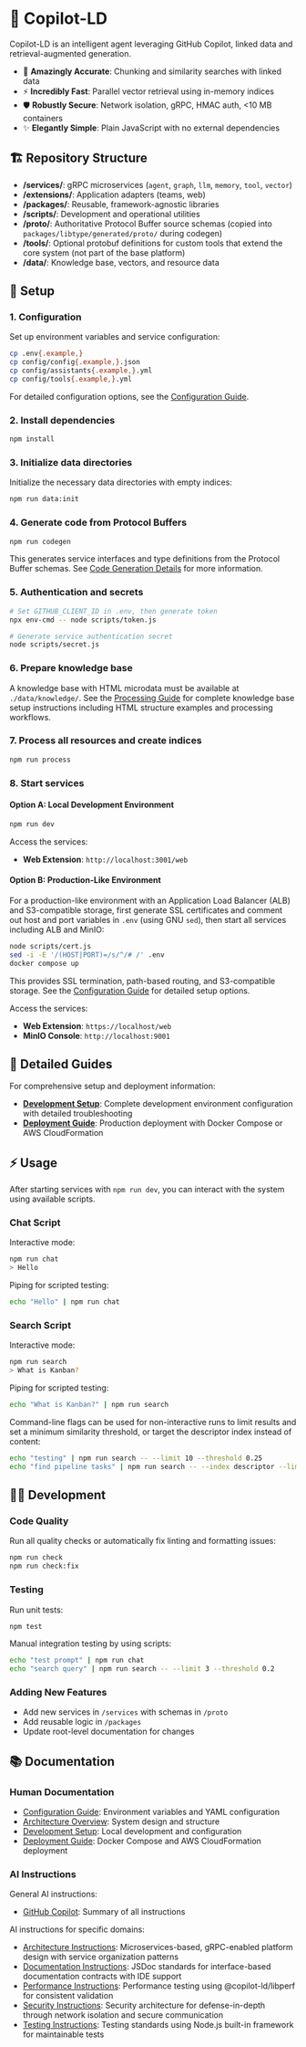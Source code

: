 # 🧬 Copilot-LD

Copilot-LD is an intelligent agent leveraging GitHub Copilot, linked data and
retrieval-augmented generation.

- 🎯 **Amazingly Accurate**: Chunking and similarity searches with linked data
- ⚡️ **Incredibly Fast**: Parallel vector retrieval using in-memory indices
- 🛡️ **Robustly Secure**: Network isolation, gRPC, HMAC auth, <10 MB containers
- ✨ **Elegantly Simple**: Plain JavaScript with no external dependencies

## 🏗️ Repository Structure

- **/services/**: gRPC microservices (`agent`, `graph`, `llm`, `memory`, `tool`,
  `vector`)
- **/extensions/**: Application adapters (teams, web)
- **/packages/**: Reusable, framework-agnostic libraries
- **/scripts/**: Development and operational utilities
- **/proto/**: Authoritative Protocol Buffer source schemas (copied into
  `packages/libtype/generated/proto/` during codegen)
- **/tools/**: Optional protobuf definitions for custom tools that extend the
  core system (not part of the base platform)
- **/data/**: Knowledge base, vectors, and resource data

## 🚀 Setup

### 1. Configuration

Set up environment variables and service configuration:

```sh
cp .env{.example,}
cp config/config{.example,}.json
cp config/assistants{.example,}.yml
cp config/tools{.example,}.yml
```

For detailed configuration options, see the
[Configuration Guide](docs/configuration.html).

### 2. Install dependencies

```sh
npm install
```

### 3. Initialize data directories

Initialize the necessary data directories with empty indices:

```sh
npm run data:init
```

### 4. Generate code from Protocol Buffers

```sh
npm run codegen
```

This generates service interfaces and type definitions from the Protocol Buffer
schemas. See [Code Generation Details](docs/architecture.html#code-generation)
for more information.

### 5. Authentication and secrets

```sh
# Set GITHUB_CLIENT_ID in .env, then generate token
npx env-cmd -- node scripts/token.js

# Generate service authentication secret
node scripts/secret.js
```

### 6. Prepare knowledge base

A knowledge base with HTML microdata must be available at `./data/knowledge/`.
See the [Processing Guide](docs/processing.html) for complete knowledge base
setup instructions including HTML structure examples and processing workflows.

### 7. Process all resources and create indices

```sh
npm run process
```

### 8. Start services

#### Option A: Local Development Environment

```sh
npm run dev
```

Access the services:

- **Web Extension**: `http://localhost:3001/web`

#### Option B: Production-Like Environment

For a production-like environment with an Application Load Balancer (ALB) and
S3-compatible storage, first generate SSL certificates and comment out host and
port variables in `.env` (using GNU `sed`), then start all services including
ALB and MinIO:

```sh
node scripts/cert.js
sed -i -E '/(HOST|PORT)=/s/^/# /' .env
docker compose up
```

This provides SSL termination, path-based routing, and S3-compatible storage.
See the [Configuration Guide](docs/configuration.html) for detailed setup
options.

Access the services:

- **Web Extension**: `https://localhost/web`
- **MinIO Console**: `http://localhost:9001`

## 📖 Detailed Guides

For comprehensive setup and deployment information:

- **[Development Setup](docs/development.html)**: Complete development
  environment configuration with detailed troubleshooting
- **[Deployment Guide](docs/deployment.html)**: Production deployment with
  Docker Compose or AWS CloudFormation

## ⚡ Usage

After starting services with `npm run dev`, you can interact with the system
using available scripts.

### Chat Script

Interactive mode:

```sh
npm run chat
> Hello
```

Piping for scripted testing:

```sh
echo "Hello" | npm run chat
```

### Search Script

Interactive mode:

```sh
npm run search
> What is Kanban?
```

Piping for scripted testing:

```sh
echo "What is Kanban?" | npm run search
```

Command-line flags can be used for non-interactive runs to limit results and set
a minimum similarity threshold, or target the descriptor index instead of
content:

```sh
echo "testing" | npm run search -- --limit 10 --threshold 0.25
echo "find pipeline tasks" | npm run search -- --index descriptor --limit 5
```

## 👨‍💻 Development

### Code Quality

Run all quality checks or automatically fix linting and formatting issues:

```sh
npm run check
npm run check:fix
```

### Testing

Run unit tests:

```sh
npm test
```

Manual integration testing by using scripts:

```sh
echo "test prompt" | npm run chat
echo "search query" | npm run search -- --limit 3 --threshold 0.2
```

### Adding New Features

- Add new services in `/services` with schemas in `/proto`
- Add reusable logic in `/packages`
- Update root-level documentation for changes

## 📚 Documentation

### Human Documentation

- [Configuration Guide](docs/configuration.html): Environment variables and YAML
  configuration
- [Architecture Overview](docs/architecture.html): System design and structure
- [Development Setup](docs/development.html): Local development and
  configuration
- [Deployment Guide](docs/deployment.html): Docker Compose and AWS
  CloudFormation deployment

### AI Instructions

General AI instructions:

- [GitHub Copilot](.github/copilot-instructions.md): Summary of all instructions

AI instructions for specific domains:

- [Architecture Instructions](.github/instructions/architecture.instructions.md):
  Microservices-based, gRPC-enabled platform design with service organization
  patterns
- [Documentation Instructions](.github/instructions/documentation.instructions.md):
  JSDoc standards for interface-based documentation contracts with IDE support
- [Performance Instructions](.github/instructions/performance.instructions.md):
  Performance testing using @copilot-ld/libperf for consistent validation
- [Security Instructions](.github/instructions/security.instructions.md):
  Security architecture for defense-in-depth through network isolation and
  secure communication
- [Testing Instructions](.github/instructions/testing.instructions.md): Testing
  standards using Node.js built-in framework for maintainable tests
